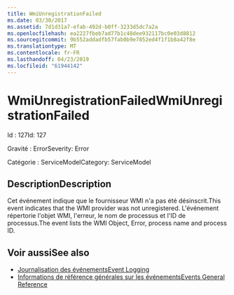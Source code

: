```yaml
---
title: WmiUnregistrationFailed
ms.date: 03/30/2017
ms.assetid: 7d1d31a7-efab-492d-b0ff-3233d5dc7a2a
ms.openlocfilehash: ea2227fbeb7ad77b1c48dee932117bc0e03d8812
ms.sourcegitcommit: 9b552addadfb57fab0b9e7852ed4f1f1b8a42f8e
ms.translationtype: MT
ms.contentlocale: fr-FR
ms.lasthandoff: 04/23/2019
ms.locfileid: "61944142"
---
```

# <a name="wmiunregistrationfailed"></a><span data-ttu-id="b1f43-102">WmiUnregistrationFailed</span><span class="sxs-lookup"><span data-stu-id="b1f43-102">WmiUnregistrationFailed</span></span>
<span data-ttu-id="b1f43-103">Id : 127</span><span class="sxs-lookup"><span data-stu-id="b1f43-103">Id: 127</span></span>  
  
 <span data-ttu-id="b1f43-104">Gravité : Error</span><span class="sxs-lookup"><span data-stu-id="b1f43-104">Severity: Error</span></span>  
  
 <span data-ttu-id="b1f43-105">Catégorie : ServiceModel</span><span class="sxs-lookup"><span data-stu-id="b1f43-105">Category: ServiceModel</span></span>  
  
## <a name="description"></a><span data-ttu-id="b1f43-106">Description</span><span class="sxs-lookup"><span data-stu-id="b1f43-106">Description</span></span>  
 <span data-ttu-id="b1f43-107">Cet événement indique que le fournisseur WMI n'a pas été désinscrit.</span><span class="sxs-lookup"><span data-stu-id="b1f43-107">This event indicates that the WMI provider was not unregistered.</span></span> <span data-ttu-id="b1f43-108">L'événement répertorie l'objet WMI, l'erreur, le nom de processus et l'ID de processus.</span><span class="sxs-lookup"><span data-stu-id="b1f43-108">The event lists the WMI Object, Error, process name and process ID.</span></span>  
  
## <a name="see-also"></a><span data-ttu-id="b1f43-109">Voir aussi</span><span class="sxs-lookup"><span data-stu-id="b1f43-109">See also</span></span>

- [<span data-ttu-id="b1f43-110">Journalisation des événements</span><span class="sxs-lookup"><span data-stu-id="b1f43-110">Event Logging</span></span>](../../../../../docs/framework/wcf/diagnostics/event-logging/index.md)
- [<span data-ttu-id="b1f43-111">Informations de référence générales sur les événements</span><span class="sxs-lookup"><span data-stu-id="b1f43-111">Events General Reference</span></span>](../../../../../docs/framework/wcf/diagnostics/event-logging/events-general-reference.md)
